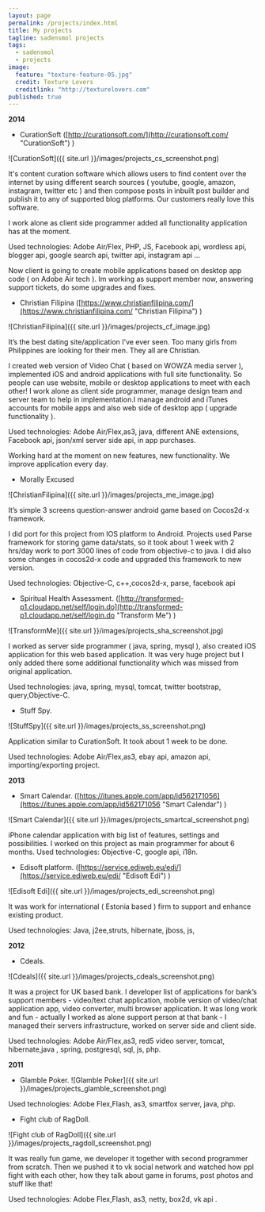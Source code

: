 ```yaml
---
layout: page
permalink: /projects/index.html
title: My projects
tagline: sadensmol projects
tags: 
  - sadensmol
  - projects
image: 
  feature: "texture-feature-05.jpg"
  credit: Texture Lovers
  creditlink: "http://texturelovers.com"
published: true
---
```


**2014**

- CurationSoft
([http://curationsoft.com/](http://curationsoft.com/ "CurationSoft") )

![CurationSoft]({{ site.url }}/images/projects_cs_screenshot.png)


It's content curation software which allows users to find content over the internet by using different search sources ( youtube, google, amazon, instagram, twitter etc ) and then compose posts in inbuilt post builder and publish it to any of supported blog platforms. Our customers really love this software.

I work alone as client side programmer added all functionality application has at the moment.

Used technologies: Adobe Air/Flex, PHP, JS, Facebook api, wordless api, blogger api, google search api, twitter api, instagram api …

Now client is going to create mobile applications based on desktop app code ( on Adobe Air tech ). Im working as support member now, answering support tickets, do some upgrades and fixes.

- Christian Filipina
([https://www.christianfilipina.com/](https://www.christianfilipina.com/ "Christian Filipina") )

![ChristianFilipina]({{ site.url }}/images/projects_cf_image.jpg)

It’s the best dating site/application I’ve ever seen. Too many girls from Philippines are looking for their men.
They all are Christian.

I created web version of Video Chat ( based on WOWZA media server ), implemented iOS and android applications with full site functionality. So people can use website, mobile or desktop applications to meet with each other!
I work alone as client side programmer, manage design team and server team to help in implementation.I manage android and iTunes accounts for mobile apps and also web side of desktop app ( upgrade functionality ).

Used technologies: Adobe Air/Flex,as3, java, different ANE extensions, Facebook api, json/xml server side api, in app purchases.

Working hard at the moment on new features, new functionality. We improve application every day.

- Morally Excused

![ChristianFilipina]({{ site.url }}/images/projects_me_image.jpg)

It’s simple 3 screens question-answer android game based on Cocos2d-x framework.

I did port for this project from IOS platform to Android. Projects used Parse framework for storing game data/stats, so it took about 1 week with 2 hrs/day work to port 3000 lines of code from objective-c to java. I did also some changes in cocos2d-x code and upgraded this framework to new version.

Used technologies: Objective-C, c++,cocos2d-x, parse, facebook api


- Spiritual Health Assessment.
([http://transformed-p1.cloudapp.net/self/login.do](http://transformed-p1.cloudapp.net/self/login.do "Transform Me") )

![TransformMe]({{ site.url }}/images/projects_sha_screenshot.jpg)


I worked as server side programmer ( java, spring, mysql ), also created iOS application for this web based application. It was very huge project but I only added there some additional functionality which was missed from original application.

Used technologies: java, spring, mysql, tomcat, twitter bootstrap, query,Objective-C.

- Stuff Spy.

![StuffSpy]({{ site.url }}/images/projects_ss_screenshot.png)

Application similar to CurationSoft. It took about 1 week to be done.

Used technologies: Adobe Air/Flex,as3, ebay api, amazon api, importing/exporting project.

**2013**

- Smart Calendar.
([https://itunes.apple.com/app/id562171056](https://itunes.apple.com/app/id562171056 "Smart Calendar") )


![Smart Calendar]({{ site.url }}/images/projects_smartcal_screenshot.png)

iPhone calendar application with big list of features, settings and possibilities. I worked on this project as main programmer for about 6 months.
Used technologies: Objective-C, google api, i18n.

- Edisoft platform.
([https://service.ediweb.eu/edi/](https://service.ediweb.eu/edi/ "Edisoft Edi") )

![Edisoft Edi]({{ site.url }}/images/projects_edi_screenshot.png)

It was work for international ( Estonia based ) firm to support and enhance existing product.

Used technologies: Java, j2ee,struts, hibernate, jboss, js,

**2012**

- Cdeals.

![Cdeals]({{ site.url }}/images/projects_cdeals_screenshot.png)

It was a project for UK based bank. I developer list of applications for bank’s support  members - video/text chat application, mobile version of video/chat application app, video converter, multi browser application. It was long work and fun - actually I worked as alone support person at that bank - I managed their servers infrastructure, worked on server side and client side.


Used technologies: Adobe Air/Flex,as3, red5 video server, tomcat, hibernate,java , spring, postgresql, sql, js, php.

**2011**
- Glamble Poker.
![Glamble Poker]({{ site.url }}/images/projects_glamble_screenshot.png)

Used technologies: Adobe Flex,Flash, as3, smartfox server, java, php.

- Fight club of RagDoll.

![Fight club of RagDoll]({{ site.url }}/images/projects_ragdoll_screenshot.png)

It was really fun game, we developer it together with second programmer from scratch. Then we pushed it to vk social network and watched how ppl fight with each other, how they talk about game in forums, post photos and stuff like that!

Used technologies: Adobe Flex,Flash, as3, netty, box2d, vk api .

